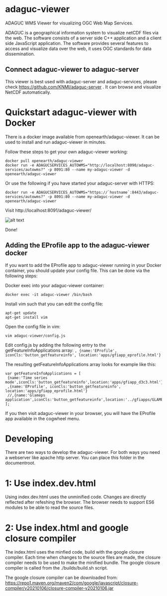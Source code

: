 # adaguc-viewer

ADAGUC WMS Viewer for visualizing OGC Web Map Services.

ADAGUC is a geographical information system to visualize netCDF files via the web. The software consists of a server side C++ application and a client side JavaScript application. The software provides several features to access and visualize data over the web, it uses OGC standards for data dissemination.

## Connect adaguc-viewer to adaguc-server

This viewer is best used with adaguc-server and adaguc-services, please check https://github.com/KNMI/adaguc-server . It can browse and visualize NetCDF automatically.

# Quickstart adaguc-viewer with Docker

There is a docker image available from openearth/adaguc-viewer. It can be used to install and run adaguc-viewer in minutes.

Follow these steps to get your own adaguc-viewer working:

```
docker pull openearth/adaguc-viewer
docker run -e ADAGUCSERVICES_AUTOWMS="http://localhost:8090/adaguc-services/autowms?" -p 8091:80 --name my-adaguc-viewer -d openearth/adaguc-viewer
```

Or use the following if you have started your adaguc-server with HTTPS:

```
docker run -e ADAGUCSERVICES_AUTOWMS="https://`hostname`:8443/adaguc-services/autowms?" -p 8091:80 --name my-adaguc-viewer -d openearth/adaguc-viewer
```

Visit http://localhost:8091/adaguc-viewer/

![alt text](./docs/screenshot-viewer-autowms.png "Adaguc AutoWMS App")

Done!

## Adding the EProfile app to the adaguc-viewer docker

If you want to add the EProfile app to adaguc-viewer running in your Docker container, you should update your config
file. This can be done via the following steps:

Docker exec into your adaguc-viewer container:

```
docker exec -it adaguc-viewer /bin/bash
```

Install vim such that you can edit the config file:

```
apt-get update
apt-get install vim
```

Open the config file in vim:

```
vim adaguc-viewer/config.js
```

Edit config.js by adding the following entry to the getFeatureInfoApplications array:
`, {name:'EProfile', iconCls:'button_getfeatureinfo', location:'apps/gfiapp_eprofile.html'}`

The resulting getFeatureInfoApplications array looks for example like this:

```
var getFeatureInfoApplications = [
 {name:'Time series mode',iconCls:'button_getfeatureinfo',location:'apps/gfiapp_d3c3.html'}
 ,{name:'EProfile', iconCls:'button_getfeatureinfo', location:'apps/gfiapp_eprofile.html'}
 //,{name:'Glameps application',iconCls:'button_getfeatureinfo',location:'../gfiapps/GLAMEPS_gfiapp.html'}
];
```

If you then visit adaguc-viewer in your browser, you will have the EProfile app available in the cogwheel menu.

# Developing

There are two ways to develop the adaguc-viewer. For both ways you need a webserver like apache http server. You can place this folder in the documentroot.

# 1: Use index.dev.html

Using index.dev.html uses the unminified code. Changes are directly reflected after refeshing the browser. The browser needs to support ES6 modules to be able to read the source files.

# 2: Use index.html and google closure compiler

The index.html uses the minfied code, build with the google closure compiler. Each time when changes to the source files are made, the closure compiler needs to be used to make the minified bundle. The google closure compiler is called from the ./builds/build.sh script.

The google closure compiler can be downloaded from: https://repo1.maven.org/maven2/com/google/javascript/closure-compiler/v20210106/closure-compiler-v20210106.jar
